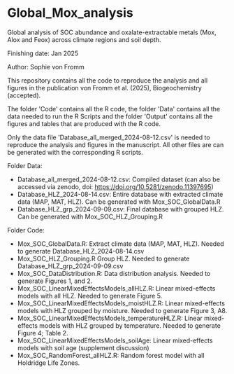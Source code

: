 # Global_Mox_analysis
Global analysis of SOC abundance and oxalate-extractable metals (Mox, Alox and Feox) across climate regions and soil depth.

Finishing date: Jan 2025

Author: Sophie von Fromm

This repository contains all the code to reproduce the analysis and all figures in the publication von Fromm et al. (2025), Biogeochemistry (accepted).

The folder 'Code' contains all the R code, the folder 'Data' contains all the data needed to run the R Scripts and the folder 'Output' contains all the figures and tables that are produced with the R code.

Only the data file 'Database_all_merged_2024-08-12.csv' is needed to reproduce the analysis and figures in the manuscript. All other files are can be generated with the corresponding R scripts. 


Folder Data:
- Database_all_merged_2024-08-12.csv: Compiled dataset (can also be accessed via zenodo, doi: https://doi.org/10.5281/zenodo.11397695)
- Database_HLZ_2024-08-14.csv: Entire database with extracted climate data (MAP, MAT, HLZ). Can be generated with Mox_SOC_GlobalData.R
- Database_HLZ_grp_2024-09-09.csv: Final database with grouped HLZ. Can be generated with Mox_SOC_HLZ_Grouping.R
  
Folder Code:
- Mox_SOC_GlobalData.R: Extract climate data (MAP, MAT, HLZ). Needed to generate Database_HLZ_2024-08-14.csv
- Mox_SOC_HLZ_Grouping.R Group HLZ. Needed to generate Database_HLZ_grp_2024-09-09.csv
- Mox_SOC_DataDistribution.R: Data distribution analysis. Needed to generate Figures 1, and 2.
- Mox_SOC_LinearMixedEffectsModels_allHLZ.R: Linear mixed-effects models with all HLZ. Needed to generate Figure 5.
- Mox_SOC_LinearMixedEffectsModels_moistHLZ.R: Linear mixed-effects models with HLZ grouped by moisture. Needed to generate Figure 3, A8.
- Mox_SOC_LinearMixedEffectsModels_temperatureHLZ.R: Linear mixed-effects models with HLZ grouped by temperature. Needed to generate Figure 4; Table 2.
- Mox_SOC_LinearMixedEffectsModels_soilAge: Linear mixed-effects models with soil age (supplement discussion)
- Mox_SOC_RandomForest_allHLZ.R: Random forest model with all Holdridge Life Zones.
